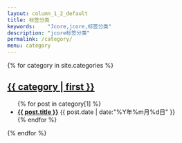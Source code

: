 ```yaml
---
layout: column_1_2_default
title: 标签分类
keywords:	 "Jcore,jcore,标签分类"
description: "jcore标签分类"
permalink: /category/
menu: category
---
```


<div class="f3">
	{% for category in site.categories %}
	<div class="column fJqueryba">
		<h2 class=""><a href="/{{ category | first }}/" class="gray_2">{{ category | first }}</a></h2>
		<ul class="columnUl">
			{% for post in category[1] %}
			<li>
				<b><a href="{{ post.url  }}" title="" class="gray_2" target="_blank">{{ post.title }}</a></b>
				<span>{{ post.date | date:"%Y年%m月%d日" }}</span>
			</li>
			{% endfor %}
		</ul>
	</div>
	{% endfor %}
</div>